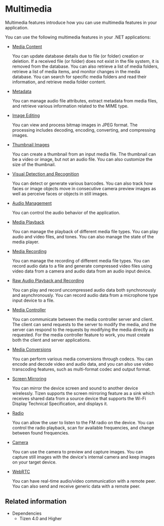 # Multimedia


Multimedia features introduce how you can use multimedia features in your application.

You can use the following multimedia features in your .NET applications:

-   [Media Content](media-content.md)

    You can update database details due to file (or folder) creation or deletion. If a received file (or folder) does not exist in the file system, it is removed from the database. You can also retrieve a list of media folders, retrieve a list of media items, and monitor changes in the media database. You can search for specific media folders and read their information, and retrieve media folder content.

-   [Metadata](metadata.md)

    You can manage audio file attributes, extract metadata from media files, and retrieve various information related to the MIME type.

-   [Image Editing](image-edit.md)

    You can view and process bitmap images in JPEG format. The processing includes decoding, encoding, converting, and compressing images.

-   [Thumbnail Images](thumbnail-images.md)

    You can create a thumbnail from an input media file. The thumbnail can be a video or image, but not an audio file. You can also customize the size of the thumbnail.

-   [Visual Detection and Recognition](media-vision.md)

    You can detect or generate various barcodes. You can also track how faces or image objects move in consecutive camera preview images as well as perceive faces or objects in still images.

-   [Audio Management](audio.md)

    You can control the audio behavior of the application.

-   [Media Playback](media-playback.md)

    You can manage the playback of different media file types. You can play audio and video files, and tones. You can also manage the state of the media player.

-   [Media Recording](media-recording.md)

    You can manage the recording of different media file types. You can record audio data to a file and generate compressed video files using video data from a camera and audio data from an audio input device.

-   [Raw Audio Playback and Recording](raw-audio.md)

    You can play and record uncompressed audio data both synchronously and asynchronously. You can record audio data from a microphone type input device to a file.

-   [Media Controller](media-controller.md)

    You can communicate between the media controller server and client. The client can send requests to the server to modify the media, and the server can respond to the requests by modifying the media directly as requested. For the media controller feature to work, you must create both the client and server applications.

-   [Media Conversions](media-conversions.md)

    You can perform various media conversions through codecs. You can encode and decode video and audio data, and you can also use video transcoding features, such as multi-format codec and output format.

-   [Screen Mirroring](screen-mirroring.md)

    You can mirror the device screen and sound to another device wirelessly. Tizen supports the screen mirroring feature as a sink which receives shared data from a source device that supports the Wi-Fi Display Technical Specification, and displays it.

-   [Radio](radio.md)

    You can allow the user to listen to the FM radio on the device. You can control the radio playback, scan for available frequencies, and change between found frequencies.

-   [Camera](camera.md)

    You can use the camera to preview and capture images. You can capture still images with the device's internal camera and keep images on your target device.

-   [WebRTC](webrtc.md)

    You can have real-time audio/video communication with a remote peer. You can also send and receive generic data with a remote peer.


## Related information
* Dependencies
  -   Tizen 4.0 and Higher
